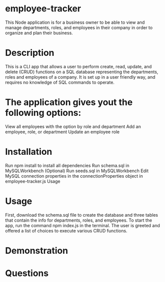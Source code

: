 # employee-tracker

This Node application is for a business owner to be able to view and manage departments, roles, and employees in their company in order to organize and plan their business.

# Description
This is a CLI app that allows a user to perform create, read, update, and delete (CRUD) functions on a SQL database representing the departments, roles and employees of a company. It is set up in a user friendly way, and requires no knowledge of SQL commands to operate.

# The application gives yout the following options:

View all employees with the option by role and department
Add an employee, role, or department
Update an employee role 


# Installation

Run npm install to install all dependencies
Run schema.sql in MySQLWorkbench
(Optional) Run seeds.sql in MySQLWorkbench
Edit MySQL connection properties in the connectionProperties object in employee-tracker.js
Usage

# Usage 
First, download the schema.sql file to create the database and three tables that contain the info for departments, roles, and employees. To start the app, run the command npm index.js in the terminal. The user is greeted and offered a list of choices to execute various CRUD functions.

# Demonstration

# Questions


